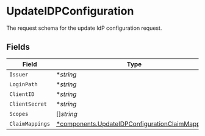 # UpdateIDPConfiguration

The request schema for the update IdP configuration request.


## Fields

| Field                                                                                                             | Type                                                                                                              | Required                                                                                                          | Description                                                                                                       | Example                                                                                                           |
| ----------------------------------------------------------------------------------------------------------------- | ----------------------------------------------------------------------------------------------------------------- | ----------------------------------------------------------------------------------------------------------------- | ----------------------------------------------------------------------------------------------------------------- | ----------------------------------------------------------------------------------------------------------------- |
| `Issuer`                                                                                                          | **string*                                                                                                         | :heavy_minus_sign:                                                                                                | N/A                                                                                                               | https://myidp.com/oauth2                                                                                          |
| `LoginPath`                                                                                                       | **string*                                                                                                         | :heavy_minus_sign:                                                                                                | N/A                                                                                                               | myapp                                                                                                             |
| `ClientID`                                                                                                        | **string*                                                                                                         | :heavy_minus_sign:                                                                                                | N/A                                                                                                               | YOUR_CLIENT_ID                                                                                                    |
| `ClientSecret`                                                                                                    | **string*                                                                                                         | :heavy_minus_sign:                                                                                                | N/A                                                                                                               | YOUR_CLIENT_SECRET                                                                                                |
| `Scopes`                                                                                                          | []*string*                                                                                                        | :heavy_minus_sign:                                                                                                | N/A                                                                                                               |                                                                                                                   |
| `ClaimMappings`                                                                                                   | [*components.UpdateIDPConfigurationClaimMappings](../../models/components/updateidpconfigurationclaimmappings.md) | :heavy_minus_sign:                                                                                                | N/A                                                                                                               |                                                                                                                   |